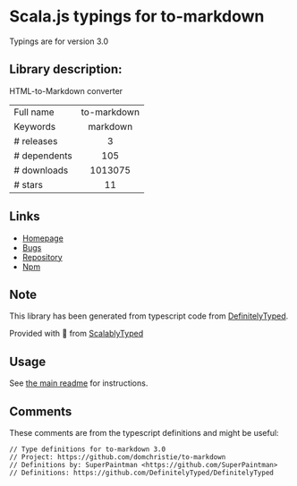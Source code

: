 
# Scala.js typings for to-markdown

Typings are for version 3.0

## Library description:
HTML-to-Markdown converter

|                    |                 |
| ------------------ | :-------------: |
| Full name          | to-markdown |
| Keywords           | markdown |
| # releases         | 3 |
| # dependents       | 105 |
| # downloads        | 1013075 |
| # stars            | 11 |

## Links
- [Homepage](https://github.com/domchristie/to-markdown#readme)
- [Bugs](https://github.com/domchristie/to-markdown/issues)
- [Repository](https://github.com/domchristie/to-markdown)
- [Npm](https://www.npmjs.com/package/to-markdown)
    


## Note
This library has been generated from typescript code from [DefinitelyTyped](https://definitelytyped.org).

Provided with :purple_heart: from [ScalablyTyped](https://github.com/oyvindberg/ScalablyTyped)

## Usage
See [the main readme](../../readme.md) for instructions.

## Comments

These comments are from the typescript definitions and might be useful:
```
// Type definitions for to-markdown 3.0
// Project: https://github.com/domchristie/to-markdown
// Definitions by: SuperPaintman <https://github.com/SuperPaintman>
// Definitions: https://github.com/DefinitelyTyped/DefinitelyTyped

```


